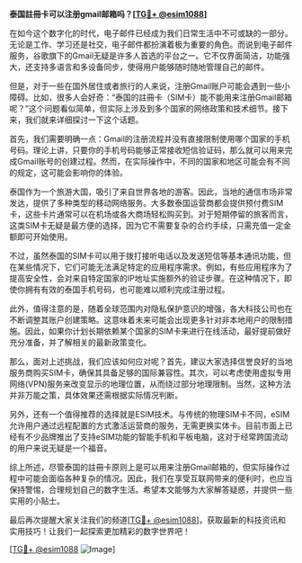 **泰国註冊卡可以注册gmail邮箱吗？[[TG💪+ @esim1088](https://t.me/s/esim1088)]**

在如今这个数字化的时代，电子邮件已经成为我们日常生活中不可或缺的一部分。无论是工作、学习还是社交，电子邮件都扮演着极为重要的角色。而说到电子邮件服务，谷歌旗下的Gmail无疑是许多人首选的平台之一。它不仅界面简洁，功能强大，还支持多语言和多设备同步，使得用户能够随时随地管理自己的邮件。

但是，对于一些在国外居住或者旅行的人来说，注册Gmail账户可能会遇到一些小障碍。比如，很多人会好奇：“泰国的註冊卡（SIM卡）能不能用来注册Gmail邮箱呢？”这个问题看似简单，但实际上涉及到多个国家的网络政策和技术细节。接下来，我们就来详细探讨一下这个话题。

首先，我们需要明确一点：Gmail的注册流程并没有直接限制使用哪个国家的手机号码。理论上讲，只要你的手机号码能够正常接收短信验证码，那么就可以用来完成Gmail账号的创建过程。然而，在实际操作中，不同的国家和地区可能会有不同的规定，这可能会影响你的体验。

泰国作为一个旅游大国，吸引了来自世界各地的游客。因此，当地的通信市场非常发达，提供了多种类型的移动网络服务。大多数泰国运营商都会提供预付费SIM卡，这些卡片通常可以在机场或各大商场轻松购买到。对于短期停留的旅客而言，这类SIM卡无疑是最方便的选择，因为它不需要复杂的合约手续，只需充值一定金额即可开始使用。

不过，虽然泰国的SIM卡可以用于拨打接听电话以及发送短信等基本通讯功能，但在某些情况下，它们可能无法满足特定的应用程序需求。例如，有些应用程序为了提高安全性，会对来自特定国家的IP地址实施额外的验证步骤。在这种情况下，即使你拥有有效的泰国手机号码，也可能难以顺利完成注册过程。

此外，值得注意的是，随着全球范围内对隐私保护意识的增强，各大科技公司也在不断调整其账户创建策略。这意味着未来可能会出现更多针对非本地用户的限制措施。因此，如果你计划长期依赖某个国家的SIM卡来进行在线活动，最好提前做好充分准备，并了解相关的最新政策变化。

那么，面对上述挑战，我们应该如何应对呢？首先，建议大家选择信誉良好的当地服务商购买SIM卡，确保其具备足够的国际兼容性。其次，可以考虑使用虚拟专用网络(VPN)服务来改变显示的地理位置，从而绕过部分地理限制。当然，这种方法并非万能之策，具体效果还需根据实际情况判断。

另外，还有一个值得推荐的选择就是ESIM技术。与传统的物理SIM卡不同，eSIM允许用户通过远程配置的方式激活运营商的服务，无需更换实体卡。目前市面上已经有不少品牌推出了支持eSIM功能的智能手机和平板电脑，这对于经常跨国流动的用户来说无疑是一个福音。

综上所述，尽管泰国的註冊卡原则上是可以用来注册Gmail邮箱的，但实际操作过程中可能会面临各种复杂的情况。因此，我们在享受互联网带来的便利时，也应当保持警惕，合理规划自己的数字生活。希望本文能够为大家解答疑惑，并提供一些实用的小贴士。

最后再次提醒大家关注我们的频道[[TG💪+ @esim1088](https://t.me/s/esim1088)]，获取最新的科技资讯和实用技巧！让我们一起探索更加精彩的数字世界吧！

[[TG💪+ @esim1088](https://t.me/s/esim1088) ![Image](https://i.postimg.cc/4NQfJmqS/Snipaste-2025-05-13-00-14-12.png)]